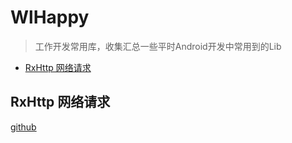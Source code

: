 # WlHappy

> 工作开发常用库，收集汇总一些平时Android开发中常用到的Lib

- [RxHttp 网络请求](rxhttp-网络请求)

## RxHttp 网络请求

[github](""https://github.com/liujingxing/RxHttp")